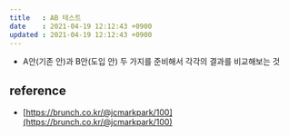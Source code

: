 ```yaml
---
title   : AB 테스트 
date    : 2021-04-19 12:12:43 +0900
updated : 2021-04-19 12:12:43 +0900
---
```


- A안(기존 안)과 B안(도입 안) 두 가지를 준비해서 각각의 결과를 비교해보는 것


## reference 
- [https://brunch.co.kr/@jcmarkpark/100](https://brunch.co.kr/@jcmarkpark/100)
